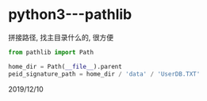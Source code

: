 # python3---pathlib

拼接路径, 找主目录什么的, 很方便  

```python
from pathlib import Path

home_dir = Path(__file__).parent
peid_signature_path = home_dir / 'data' / 'UserDB.TXT'
```


2019/12/10  
